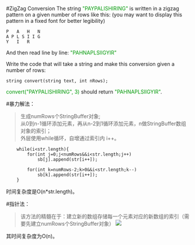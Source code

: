 #ZigZag Conversion
The string <font color='rgb(199,37,78)'>"PAYPALISHIRING"</font> is written in a zigzag pattern on a given number of rows like this: (you may want to display this pattern in a fixed font for better legibility)

	P   A   H   N
	A P L S I I G
	Y   I   R

And then read line by line: <font color='rgb(199,37,78)'>"PAHNAPLSIIGYIR"</font>

Write the code that will take a string and make this conversion given a number of rows:

	string convert(string text, int nRows);

<font color='rgb(199,37,78)'>convert("PAYPALISHIRING", 3)</font> should return <font color='rgb(199,37,78)'>"PAHNAPLSIIGYIR"</font>.

#暴力解法：
>生成numRows个StringBuffer对象;<br>
>从0到n-1循环添加元素，再从n-2到1循环添加元素，n做StringBuffer数组对象的索引；<br>
>外层使用while循环，自增通过索引内 i++。

        while(i<str.length){
        	for(int j=0;j<numRows&&i<str.length;j++)
        		sb[j].append(str[i++]);
        	
        	for(int k=numRows-2;k>0&&i<str.length;k--)
        		sb[k].append(str[i++]);
        }

时间复杂度是O(n*str.length)。

#指针法：
>该方法的精髓在于：建立新的数组存储每一个元素对应的新数组的索引（需要先建立numRows个StringBuffer对象）
![](http://i.imgur.com/7buNPFu.png)

其时间复杂度为O(n)。